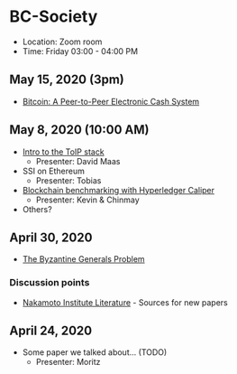 # BC-Society

* Location: Zoom room
* Time: Friday 03:00 - 04:00 PM

## May 15, 2020 (3pm)
* [Bitcoin: A Peer-to-Peer Electronic Cash System](https://nakamotoinstitute.org/static/docs/bitcoin.pdfr)

## May 8, 2020 (10:00 AM)
* [Intro to the ToIP stack](https://ieeexplore.ieee.org/document/9031548)
  * Presenter: David Maas
* SSI on Ethereum
  * Presenter: Tobias
* [Blockchain benchmarking with Hyperledger Caliper](https://github.com/hyperledger/caliper)
  * Presenter: Kevin & Chinmay
* Others?


## April 30, 2020
* [The Byzantine Generals Problem](https://people.eecs.berkeley.edu/~luca/cs174/byzantine.pdf)

### Discussion points
* [Nakamoto Institute Literature](https://nakamotoinstitute.org/literature/) - Sources for new papers

## April 24, 2020
* Some paper we talked about... (TODO)
   * Presenter: Moritz
